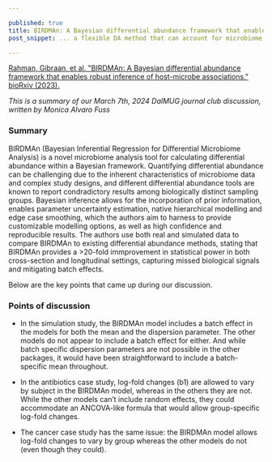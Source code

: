 ```yaml
---

published: true
title: BIRDMAn: A Bayesian differential abundance framework that enables robust inference of host-microbe associations
post_snippet: ... a flexible DA method that can account for microbiome data characteristics and diverse experimental designs. ... extracts more informative biological signals while accounting for study-specific experimental conditions ...

---
```


[Rahman, Gibraan, et al. "BIRDMAn: A Bayesian differential abundance framework that enables robust inference of host-microbe associations." bioRxiv (2023).](https://www.biorxiv.org/content/10.1101/2023.01.30.526328v1.article-info) 

_This is a summary of our March 7th, 2024 DalMUG journal club discussion, written by Monica Alvaro Fuss_

### Summary

BIRDMAn (Bayesian Inferential Regression for Differential Microbiome Analysis) is a novel microbiome analysis tool for calculating differential abundance within a Bayesian framework. Quantifying differential abundance can be challenging due to the inherent characteristics of microbiome data and complex study designs, and different differential abundance tools are known to report condradictory results among biologically distinct sampling groups. Bayesian inference allows for the incorporation of prior information, enables parameter uncertainty estimation, native hierarchical modelling and edge case smoothing, which the authors aim to harness to provide customizable modelling options, as well as high confidence and reproducible results. The authors use both real and simulated data to compare BIRDMAn to existing differential abundance methods, stating that BIRDMAn provides a >20-fold immprovement in statistical power in both cross-section and longitudinal settings, capturing missed biological signals and mitigating batch effects. 

Below are the key points that came up during our discussion.

### Points of discussion

- In the simulation study, the BIRDMAn model includes a batch effect in the models for both the mean and the dispersion parameter. The other models do not appear to include a batch effect for either. And while batch specific dispersion parameters are not possible in the other packages, it would have been straightforward to include a batch-specific mean throughout.

- In the antibiotics case study, log-fold changes (b1) are allowed to vary by subject in the BIRDMAn model, whereas in the others they are not. While the other models can’t include random effects, they could accommodate an ANCOVA-like formula that would allow group-specific log-fold changes.

- The cancer case study has the same issue: the BIRDMAn model allows log-fold changes to vary by group whereas the other models do not (even though they could).
